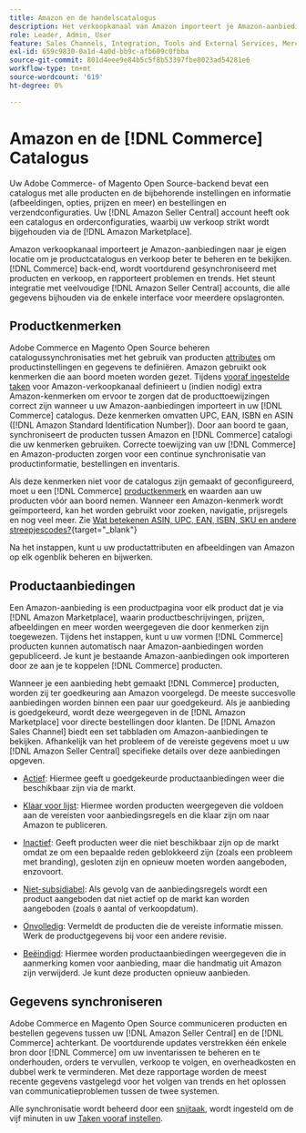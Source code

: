 ```yaml
---
title: Amazon en de handelscatalogus
description: Het verkoopkanaal van Amazon importeert je Amazon-aanbiedingen in je Commerce-achtergrond en synchroniseert voortdurend met producten en verkopen.
role: Leader, Admin, User
feature: Sales Channels, Integration, Tools and External Services, Merchandising, Catalogs
exl-id: 659c9830-0a1d-4a0d-bb9c-afb609c0fbba
source-git-commit: 801d4eee9e84b5c5f8b53397fbe8023ad54281e6
workflow-type: tm+mt
source-wordcount: '619'
ht-degree: 0%

---
```


# Amazon en de [!DNL Commerce] Catalogus

Uw Adobe Commerce- of Magento Open Source-backend bevat een catalogus met alle producten en de bijbehorende instellingen en informatie (afbeeldingen, opties, prijzen en meer) en bestellingen en verzendconfiguraties. Uw [!DNL Amazon Seller Central] account heeft ook een catalogus en orderconfiguraties, waarbij uw verkoop strikt wordt bijgehouden via de [!DNL Amazon Marketplace].

Amazon verkoopkanaal importeert je Amazon-aanbiedingen naar je eigen locatie om je productcatalogus en verkoop beter te beheren en te bekijken. [!DNL Commerce] back-end, wordt voortdurend gesynchroniseerd met producten en verkoop, en rapporteert problemen en trends. Het steunt integratie met veelvoudige [!DNL Amazon Seller Central] accounts, die alle gegevens bijhouden via de enkele interface voor meerdere opslagronten.

## Productkenmerken

Adobe Commerce en Magento Open Source beheren catalogussynchronisaties met het gebruik van producten [attributes](https://experienceleague.adobe.com/docs/commerce-admin/catalog/product-attributes/product-attributes.html) om productinstellingen en gegevens te definiëren. Amazon gebruikt ook kenmerken die aan boord moeten worden gezet. Tijdens [vooraf ingestelde taken](./amazon-pre-setup-tasks.md) voor Amazon-verkoopkanaal definieert u (indien nodig) extra Amazon-kenmerken om ervoor te zorgen dat de producttoewijzingen correct zijn wanneer u uw Amazon-aanbiedingen importeert in uw [!DNL Commerce] catalogus. Deze kenmerken omvatten UPC, EAN, ISBN en ASIN ([!DNL Amazon Standard Identification Number]). Door aan boord te gaan, synchroniseert de producten tussen Amazon en [!DNL Commerce] catalogi die uw kenmerken gebruiken. Correcte toewijzing van uw [!DNL Commerce] en Amazon-producten zorgen voor een continue synchronisatie van productinformatie, bestellingen en inventaris.

Als deze kenmerken niet voor de catalogus zijn gemaakt of geconfigureerd, moet u een [!DNL Commerce] [productkenmerk](https://experienceleague.adobe.com/docs/commerce-admin/catalog/product-attributes/product-attributes.html) en waarden aan uw producten vóór aan boord nemen. Wanneer een Amazon-kenmerk wordt geïmporteerd, kan het worden gebruikt voor zoeken, navigatie, prijsregels en nog veel meer. Zie [Wat betekenen ASIN, UPC, EAN, ISBN, SKU en andere streepjescodes?](https://sellerskills.com/multi-channel-operations/what-asin-upc-ean-isbn-sku-and-other-barcodes-mean/#what-is-isbn-number){target="_blank"}

Na het instappen, kunt u uw productattributen en afbeeldingen van Amazon op elk ogenblik beheren en bijwerken.

## Productaanbiedingen

Een Amazon-aanbieding is een productpagina voor elk product dat je via [!DNL Amazon Marketplace], waarin productbeschrijvingen, prijzen, afbeeldingen en meer worden weergegeven die door kenmerken zijn toegewezen. Tijdens het instappen, kunt u uw vormen [!DNL Commerce] producten kunnen automatisch naar Amazon-aanbiedingen worden gepubliceerd. Je kunt je bestaande Amazon-aanbiedingen ook importeren door ze aan je te koppelen [!DNL Commerce] producten.

Wanneer je een aanbieding hebt gemaakt [!DNL Commerce] producten, worden zij ter goedkeuring aan Amazon voorgelegd. De meeste succesvolle aanbiedingen worden binnen een paar uur goedgekeurd. Als je aanbieding is goedgekeurd, wordt deze weergegeven in de [!DNL Amazon Marketplace] voor directe bestellingen door klanten. De [!DNL Amazon Sales Channel] biedt een set tabbladen om Amazon-aanbiedingen te bekijken. Afhankelijk van het probleem of de vereiste gegevens moet u uw [!DNL Amazon Seller Central] specifieke details over deze aanbiedingen opgeven.

- [Actief](./active-listings.md): Hiermee geeft u goedgekeurde productaanbiedingen weer die beschikbaar zijn via de markt.

- [Klaar voor lijst](./ready-to-list.md): Hiermee worden producten weergegeven die voldoen aan de vereisten voor aanbiedingsregels en die klaar zijn om naar Amazon te publiceren.

- [Inactief](./inactive-listings.md): Geeft producten weer die niet beschikbaar zijn op de markt omdat ze om een bepaalde reden geblokkeerd zijn (zoals een probleem met branding), gesloten zijn en opnieuw moeten worden aangeboden, enzovoort.

- [Niet-subsidiabel](./ineligible-listings.md): Als gevolg van de aanbiedingsregels wordt een product aangeboden dat niet actief op de markt kan worden aangeboden (zoals `0` aantal of verkoopdatum).

- [Onvolledig](./incomplete-listings.md): Vermeldt de producten die de vereiste informatie missen. Werk de productgegevens bij voor een andere revisie.

- [Beëindigd](./ended-listings.md): Hiermee worden productaanbiedingen weergegeven die in aanmerking komen voor aanbieding, maar die handmatig uit Amazon zijn verwijderd. Je kunt deze producten opnieuw aanbieden.

## Gegevens synchroniseren

Adobe Commerce en Magento Open Source communiceren producten en bestellen gegevens tussen uw [!DNL Amazon Seller Central] en de [!DNL Commerce] achterkant. De voortdurende updates verstrekken één enkele bron door [!DNL Commerce] om uw inventarissen te beheren en te onderhouden, orders te vervullen, verkoop te volgen, en overheadkosten en dubbel werk te verminderen. Met deze rapportage worden de meest recente gegevens vastgelegd voor het volgen van trends en het oplossen van communicatieproblemen tussen de twee systemen.

Alle synchronisatie wordt beheerd door een [snijtaak](https://experienceleague.adobe.com/docs/commerce-admin/systems/tools/cron.html), wordt ingesteld om de vijf minuten in uw [Taken vooraf instellen](./amazon-pre-setup-tasks.md).
